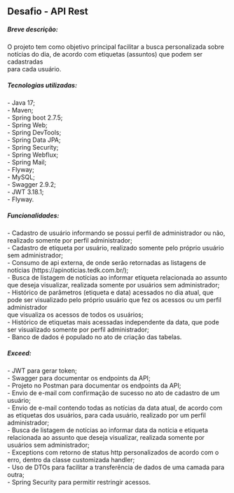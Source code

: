 <h2>Desafio - API Rest</h2>

<h5>Breve descrição:</h5>
O projeto tem como objetivo principal facilitar a busca personalizada sobre notícias do dia, de acordo com etiquetas (assuntos) que podem ser cadastradas <br>
para cada usuário. <br>

<h5>Tecnologias utilizadas:</h5>
- Java 17; <br>
- Maven; <br>
- Spring boot 2.7.5; <br>
- Spring Web; <br>
- Spring DevTools; <br>
- Spring Data JPA; <br>
- Spring Security; <br>
- Spring Webflux; <br>
- Spring Mail; <br>
- Flyway; <br>
- MySQL; <br>
- Swagger 2.9.2; <br>
- JWT 3.18.1; <br>
- Flyway. <br>

<h5>Funcionalidades:</h5>
- Cadastro de usuário informando se possui perfil de administrador ou não, realizado somente por perfil administrador; <br>
- Cadastro de etiqueta por usuário, realizado somente pelo próprio usuário sem administrador; <br>
- Consumo de api externa, de onde serão retornadas as listagens de notícias (https://apinoticias.tedk.com.br/); <br>
- Busca de listagem de notícias ao informar etiqueta relacionada ao assunto que deseja visualizar, realizada somente por usuários sem administrador; <br>
- Histórico de parâmetros (etiqueta e data) acessados no dia atual, que pode ser visualizado pelo próprio usuário que fez os acessos ou um perfil administrador <br>
que visualiza os acessos de todos os usuários; <br>
- Histórico de etiquetas mais acessadas independente da data, que pode ser visualizado somente por perfil administrador; <br>
- Banco de dados é populado no ato de criação das tabelas. <br>

<h5>Exceed:</h5>
- JWT para gerar token; <br>
- Swagger para documentar os endpoints da API; <br>
- Projeto no Postman para documentar os endpoints da API; <br>
- Envio de e-mail com confirmação de sucesso no ato de cadastro de um usuário; <br>
- Envio de e-mail contendo todas as notícias da data atual, de acordo com as etiquetas dos usuários, para cada usuário, realizado por um perfil administrador; <br>
- Busca de listagem de notícias ao informar data da notícia e etiqueta relacionada ao assunto que deseja visualizar, realizada somente por usuários sem administrador; <br>
- Exceptions com retorno de status http personalizados de acordo com o erro, dentro da classe customizada handler; <br>
- Uso de DTOs para facilitar a transferência de dados de uma camada para outra; <br>
- Spring Security para permitir restringir acessos. <br>
